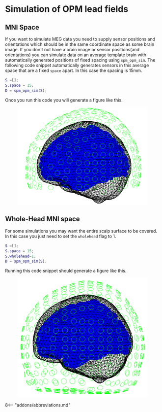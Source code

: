 # Simulation of OPM lead fields

## MNI Space
If you want to simulate MEG data you need to supply sensor positions and  orientations which should be in the same coordinate space as some brain image. If you don't not have a brain image or sensor positions(and orientations) you can simulate data on an average template brain with automatically generated positions of fixed spacing using `spm_opm_sim`. The following code snippet automatically generates sensors in this average space that are a fixed `space` apart. In this case the spacing is 15mm.

```matlab
S =[];  
S.space = 15;  
D = spm_opm_sim(S);  
```
Once you run this code you will generate a figure like this. 


<figure markdown>
  <div class="center">
    <img src="../../../assets/figures/opm/mni15.png" style="width:160mm" />
  </div>
</figure>



## Whole-Head MNI space
For some simulations you may want the entire scalp surface to be covered. In this case you just need to set the `wholehead` flag to 1.
```matlab
S =[];
S.space = 15;
S.wholehead=1;
D = spm_opm_sim(S);
```
Running this code snippet should generate a figure like this.


<figure markdown>
  <div class="center">
    <img src="../../../assets/figures/opm/mni15Whole.PNG" style="width:160mm" />
  </div>
</figure>


8<-- "addons/abbreviations.md"
